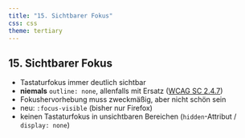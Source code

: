 ```yaml
---
title: "15. Sichtbarer Fokus"
css: css
theme: tertiary
---
```

## 15. Sichtbarer Fokus

- Tastaturfokus immer deutlich sichtbar
- **niemals** `outline: none`, allenfalls mit Ersatz ([WCAG SC 2.4.7](https://www.w3.org/TR/WCAG21/#focus-visible))
- Fokushervorhebung muss zweckmäßig, aber nicht schön sein
- neu: `:focus-visible` (bisher nur Firefox)
- keinen Tastaturfokus in unsichtbaren Bereichen (`hidden`-Attribut / `display: none`)
